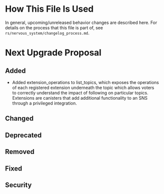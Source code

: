 # How This File Is Used

In general, upcoming/unreleased behavior changes are described here. For details
on the process that this file is part of, see
`rs/nervous_system/changelog_process.md`.

# Next Upgrade Proposal

## Added

* Added extension_operations to list_topics, which exposes the operations of each registered extension underneath the
  topic which allows voters to correctly understand the impact of following on particular topics. Extensions are
  canisters that add additional functionality to an SNS through a privileged integration.

## Changed

## Deprecated

## Removed

## Fixed

## Security
